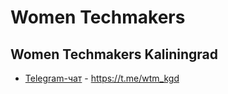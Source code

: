 # Women Techmakers

## Women Techmakers Kaliningrad
- [Telegram-чат](https://t.me/wtm_kgd) - https://t.me/wtm_kgd